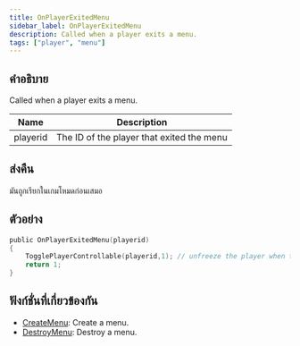 ```yaml
---
title: OnPlayerExitedMenu
sidebar_label: OnPlayerExitedMenu
description: Called when a player exits a menu.
tags: ["player", "menu"]
---
```


## คำอธิบาย

Called when a player exits a menu.

| Name     | Description                               |
| -------- | ----------------------------------------- |
| playerid | The ID of the player that exited the menu |

## ส่งคืน

มันถูกเรียกในเกมโหมดก่อนเสมอ

## ตัวอย่าง

```c
public OnPlayerExitedMenu(playerid)
{
    TogglePlayerControllable(playerid,1); // unfreeze the player when they exit a menu
    return 1;
}
```

## ฟังก์ชั่นที่เกี่ยวข้องกัน

- [CreateMenu](../../scripting/functions/CreateMenu.md): Create a menu.
- [DestroyMenu](../../scripting/functions/DestroyMenu.md): Destroy a menu.
